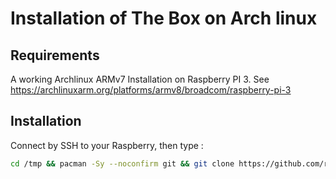 # Installation of The Box on Arch linux

## Requirements
A working Archlinux ARMv7 Installation on Raspberry PI 3. See https://archlinuxarm.org/platforms/armv8/broadcom/raspberry-pi-3

## Installation
Connect by SSH to your Raspberry, then type :
```bash
cd /tmp && pacman -Sy --noconfirm git && git clone https://github.com/raspymt/thebox-install.git && cd thebox-install && ./init.sh
```
